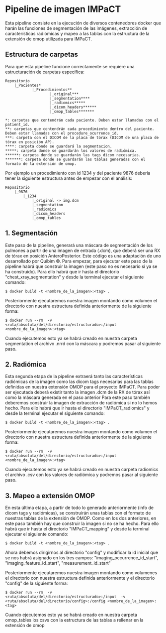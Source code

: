 # Pipeline de imagen IMPaCT

Esta pipeline consiste en la ejecución de diversos contenedores docker que harán las funciones de segmentación de las imágenes, extracción de características radiómicas y mapeo a las tablas
con la estructura de la extensión de omop utilizada para IMPaCT.

## Estructura de carpetas

Para que esta pipeline funcione correctamente se requiere una estructuración de carpetas específica:

    Repositorio
        |_Pacientes*
                |_Procedimientos**
                        |_original***
                        |_segmentation****
                        |_radiomics*****
                        |_dicom_headers******
                        |_omop_tables*******

    *: carpetas que contendrán cada paciente. Deben estar llamadas con el patient_id.
    **: carpetas que contendrán cada procedimiento dentro del paciente. Deben estar llamadas con el procedure_ocurrence_id.
    ***: carpeta con el DICOM de la placa de tórax (DICOM de una placa de tórax en posición AP).
    ****: carpeta donde se guardará la segmentacion.
    *****: carpeta donde se guardarán los valores de radiómica.
    ******: carpeta donde se guardarán las tags dicom necesarias.
    *******: carpeta donde se guardarán las tablas generadas con el formato de la extensión de omop.

Por ejemplo un procedimiento con id 1234 y del paciente 9876 debería tener la siguiente estructura antes de empezar con el análisis:

    Repositorio
        |_9876
            |_1234
                |_original -> img.dcm
                |_segmentation
                |_radiomics
                |_dicom_headers
                |_omop_tables

## 1. Segmentación

Este paso de la pipeline, generará una máscara de segmentación de los pulmones a partir de una imagen de entrada (.dcm), que deberá ser una
RX de tórax en posición AnteroPosterior. Este código es una adaptación de uno desarrollado por Quibim ©.
Para empezar, para ejecutar este paso de la pipeline habrá que construir la imagen (este paso no es necesario si ya se ha construido). Para ello habrá que ir hasta el directorio "chest_xray_segmentation" y desde la terminal ejecutar el siguiente comando:

```no-highlight
$ docker build -t <nombre_de_la_imagen>:<tag> .
```

Posteriormente ejecutaremos nuestra imagen montando como volumen el directorio con nuestra estructura definida anteriormente de la siguiente forma:

```no-highlight
$ docker run --rm  -v <ruta/absoluta/del/directorio/estructurado>:/input <nombre_de_la_imagen>:<tag> 
```

Cuando ejecutemos esto ya se habrá creado en nuestra carpeta segmentation el archivo .nrrd con la máscara y podremos pasar al siguiente paso.

## 2. Radiómica

Esta segunda etapa de la pipeline extraerá tanto las características radiómicas de la imagen como las dicom tags necesarias para
las tablas definidas en nuestra extensión OMOP para el proyecto IMPaCT. Para poder ser ejecutada deberá existir tanto la imagen .dcm de la RX de tórax así como la máscara generada en el paso anterior
Para este paso también deberemos construir la imagen de extracción de radiómica si no lo hemos hecho. Para ello habrá que ir hasta el directorio "IMPaCT_radiomics" y desde la terminal ejecutar el siguiente comando:

```no-highlight
$ docker build -t <nombre_de_la_imagen>:<tag> .
```

Posteriormente ejecutaremos nuestra imagen montando como volumen el directorio con nuestra estructura definida anteriormente de la siguiente forma:

```no-highlight
$ docker run --rm  -v <ruta/absoluta/del/directorio/estructurado>:/input <nombre_de_la_imagen>:<tag> 
```

Cuando ejecutemos esto ya se habrá creado en nuestra carpeta radiomics el archivo .csv con los valores de radiómica y podremos pasar al siguiente paso.

## 3. Mapeo a extensión OMOP

En esta última etapa, a partir de todo lo generado anteriormente (info de dicom tags y radiómicas), se construirán unas tablas con el formato de nuestras tablas de la extensión de OMOP. 
Como en los dos anteriores, en este paso también hay que construir la imagen si no se ha hecho. Para ello habrá que ir hasta el directorio "IMPaCT_mapping" y desde la terminal ejecutar el siguiente comando:

```no-highlight
$ docker build -t <nombre_de_la_imagen>:<tag> .
```

Ahora debemos dirigirnos al directorio "config" y modificar la id inicial que se nos habrá asignado en los tres campos: "imaging_occurrence_id_start", "imaging_feature_id_start", "measurement_id_start"

Posteriormente ejecutaremos nuestra imagen montando como volumenes el directorio con nuestra estructura definida anteriormente y el directorio "config" de la siguiente forma:

```no-highlight
$ docker run --rm  -v <ruta/absoluta/del/directorio/estructurado>:/input  -v <ruta/absoluta/del/directorio/config>:/config <nombre_de_la_imagen>:<tag> 
```

Cuando ejecutemos esto ya se habrá creado en nuestra carpeta omop_tables los csvs con la estructura de las tablas a rellenar en la extensión de omop